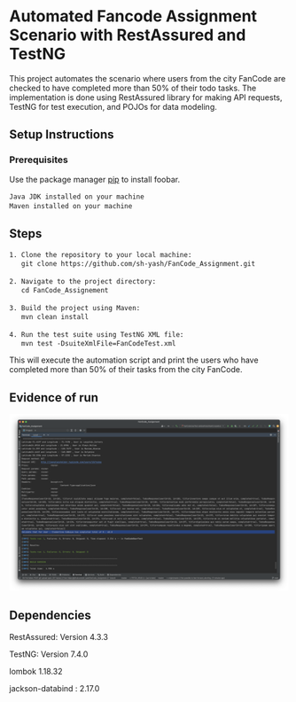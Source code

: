 # Automated Fancode Assignment Scenario with RestAssured and TestNG

This project automates the scenario where users from the city FanCode are checked to have completed more than 50% of their todo tasks. The implementation is done using RestAssured library for making API requests, TestNG for test execution, and POJOs for data modeling.

## Setup Instructions
### Prerequisites

Use the package manager [pip](https://pip.pypa.io/en/stable/) to install foobar.

```bash
Java JDK installed on your machine
Maven installed on your machine
```

## Steps

```
1. Clone the repository to your local machine:
   git clone https://github.com/sh-yash/FanCode_Assignment.git

2. Navigate to the project directory:
   cd FanCode_Assignement

3. Build the project using Maven:
   mvn clean install

4. Run the test suite using TestNG XML file:
   mvn test -DsuiteXmlFile=FanCodeTest.xml
```
This will execute the automation script and print the users who have completed more than 50% of their tasks from the city FanCode.


## Evidence of run
![screenshot](screenshot.png)

## Dependencies
RestAssured: Version 4.3.3

TestNG: Version 7.4.0

lombok 1.18.32

jackson-databind : 2.17.0 
